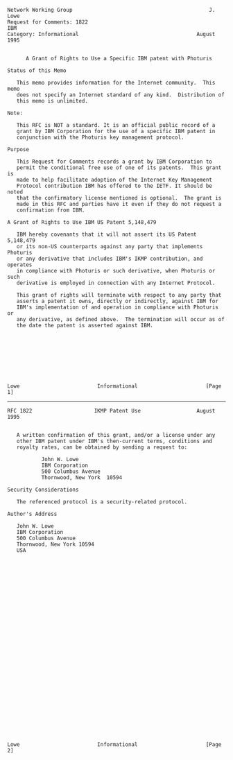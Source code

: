     Network Working Group                                            J. Lowe
    Request for Comments: 1822                                           IBM
    Category: Informational                                      August 1995


          A Grant of Rights to Use a Specific IBM patent with Photuris

    Status of this Memo

       This memo provides information for the Internet community.  This memo
       does not specify an Internet standard of any kind.  Distribution of
       this memo is unlimited.

    Note:

       This RFC is NOT a standard. It is an official public record of a
       grant by IBM Corporation for the use of a specific IBM patent in
       conjunction with the Photuris key management protocol.

    Purpose

       This Request for Comments records a grant by IBM Corporation to
       permit the conditional free use of one of its patents.  This grant is
       made to help facilitate adoption of the Internet Key Management
       Protocol contribution IBM has offered to the IETF. It should be noted
       that the confirmatory license mentioned is optional.  The grant is
       made in this RFC and parties have it even if they do not request a
       confirmation from IBM.

    A Grant of Rights to Use IBM US Patent 5,148,479

       IBM hereby covenants that it will not assert its US Patent 5,148,479
       or its non-US counterparts against any party that implements Photuris
       or any derivative that includes IBM's IKMP contribution, and operates
       in compliance with Photuris or such derivative, when Photuris or such
       derivative is employed in connection with any Internet Protocol.

       This grant of rights will terminate with respect to any party that
       asserts a patent it owns, directly or indirectly, against IBM for
       IBM's implementation of and operation in compliance with Photuris or
       any derivative, as defined above.  The termination will occur as of
       the date the patent is asserted against IBM.









    Lowe                         Informational                      [Page 1]

------------------------------------------------------------------------

``` newpage
RFC 1822                    IKMP Patent Use                  August 1995


   A written confirmation of this grant, and/or a license under any
   other IBM patent under IBM's then-current terms, conditions and
   royalty rates, can be obtained by sending a request to:

           John W. Lowe
           IBM Corporation
           500 Columbus Avenue
           Thornwood, New York  10594

Security Considerations

   The referenced protocol is a security-related protocol.

Author's Address

   John W. Lowe
   IBM Corporation
   500 Columbus Avenue
   Thornwood, New York 10594
   USA































Lowe                         Informational                      [Page 2]
```
